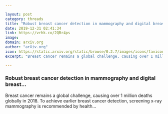 ```yaml
---

layout: post
category: threads
title: "Robust breast cancer detection in mammography and digital breast..."
date: 2019-12-31 02:41:34
link: https://vrhk.co/2QBr4ps
image: 
domain: arxiv.org
author: "arXiv.org"
icon: https://static.arxiv.org/static/browse/0.2.7/images/icons/favicon.ico
excerpt: "Breast cancer remains a global challenge, causing over 1 million deaths globally in 2018. To achieve earlier breast cancer detection, screening x-ray mammography is recommended by health..."

---
```


### Robust breast cancer detection in mammography and digital breast...

Breast cancer remains a global challenge, causing over 1 million deaths globally in 2018. To achieve earlier breast cancer detection, screening x-ray mammography is recommended by health...